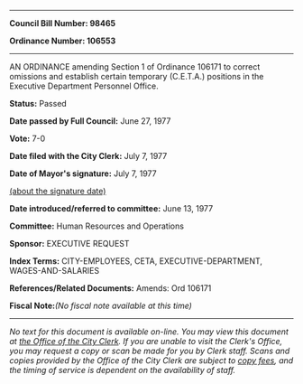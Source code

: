 

********

**Council Bill Number: 98465**
   
**Ordinance Number: 106553**
********

 AN ORDINANCE amending Section 1 of Ordinance 106171 to correct omissions and establish certain temporary (C.E.T.A.) positions in the Executive Department Personnel Office.

**Status:** Passed
   
**Date passed by Full Council:** June 27, 1977
   
**Vote:** 7-0
   
**Date filed with the City Clerk:** July 7, 1977
   
**Date of Mayor's signature:** July 7, 1977
   
[(about the signature date)](/~public/approvaldate.htm)
   
   
   
**Date introduced/referred to committee:** June 13, 1977
   
**Committee:** Human Resources and Operations
   
**Sponsor:** EXECUTIVE REQUEST
   
   
**Index Terms:** CITY-EMPLOYEES, CETA, EXECUTIVE-DEPARTMENT, WAGES-AND-SALARIES

**References/Related Documents:** Amends: Ord 106171

**Fiscal Note:**_(No fiscal note available at this time)_
********

_No text for this document is available on-line. You may view this document at [the Office of the City Clerk](http://www.seattle.gov/leg/clerk/contactUs.htm). If you are unable to visit the Clerk's Office, you may request a copy or scan be made for you by Clerk staff. Scans and copies provided by the Office of the City Clerk are subject to [copy fees](http://clerk.seattle.gov/~public/clerkfees.htm), and the timing of service is dependent on the availability of staff._

